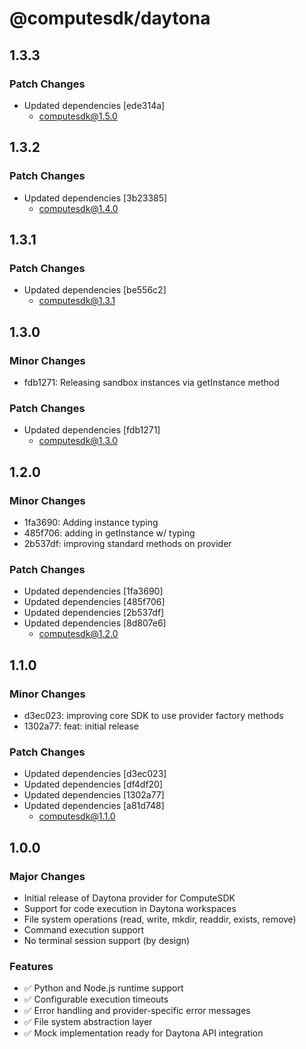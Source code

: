 # @computesdk/daytona

## 1.3.3

### Patch Changes

- Updated dependencies [ede314a]
  - computesdk@1.5.0

## 1.3.2

### Patch Changes

- Updated dependencies [3b23385]
  - computesdk@1.4.0

## 1.3.1

### Patch Changes

- Updated dependencies [be556c2]
  - computesdk@1.3.1

## 1.3.0

### Minor Changes

- fdb1271: Releasing sandbox instances via getInstance method

### Patch Changes

- Updated dependencies [fdb1271]
  - computesdk@1.3.0

## 1.2.0

### Minor Changes

- 1fa3690: Adding instance typing
- 485f706: adding in getInstance w/ typing
- 2b537df: improving standard methods on provider

### Patch Changes

- Updated dependencies [1fa3690]
- Updated dependencies [485f706]
- Updated dependencies [2b537df]
- Updated dependencies [8d807e6]
  - computesdk@1.2.0

## 1.1.0

### Minor Changes

- d3ec023: improving core SDK to use provider factory methods
- 1302a77: feat: initial release

### Patch Changes

- Updated dependencies [d3ec023]
- Updated dependencies [df4df20]
- Updated dependencies [1302a77]
- Updated dependencies [a81d748]
  - computesdk@1.1.0

## 1.0.0

### Major Changes

- Initial release of Daytona provider for ComputeSDK
- Support for code execution in Daytona workspaces
- File system operations (read, write, mkdir, readdir, exists, remove)
- Command execution support
- No terminal session support (by design)

### Features

- ✅ Python and Node.js runtime support
- ✅ Configurable execution timeouts
- ✅ Error handling and provider-specific error messages
- ✅ File system abstraction layer
- ✅ Mock implementation ready for Daytona API integration
